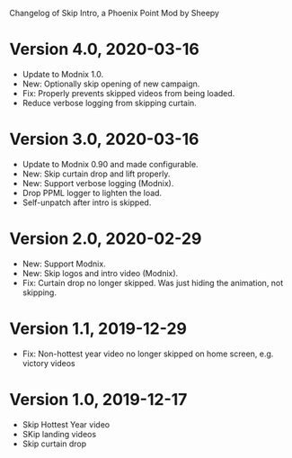 Changelog of Skip Intro, a Phoenix Point Mod by Sheepy

# Version 4.0, 2020-03-16

* Update to Modnix 1.0.
* New: Optionally skip opening of new campaign.
* Fix: Properly prevents skipped videos from being loaded.
* Reduce verbose logging from skipping curtain.

# Version 3.0, 2020-03-16

* Update to Modnix 0.90 and made configurable.
* New: Skip curtain drop and lift properly.
* New: Support verbose logging (Modnix).
* Drop PPML logger to lighten the load.
* Self-unpatch after intro is skipped.

# Version 2.0, 2020-02-29

* New: Support Modnix.
* New: Skip logos and intro video (Modnix).
* Fix: Curtain drop no longer skipped. Was just hiding the animation, not skipping.

# Version 1.1, 2019-12-29

* Fix: Non-hottest year video no longer skipped on home screen, e.g. victory videos

# Version 1.0, 2019-12-17

* Skip Hottest Year video
* SKip landing videos
* Skip curtain drop